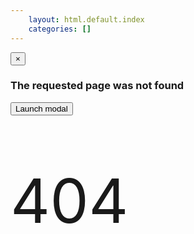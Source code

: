 ```yaml
---
    layout: html.default.index
    categories: []
---
```

<div id="modal-404" class="modal hide fade" tabindex="-1" role="dialog" aria-labelledby="myModalLabel" aria-hidden="true">
  <div class="modal-header">
    <button type="button" class="close" data-dismiss="modal" aria-hidden="true">&times;</button>
    <h3 id="myModalLabel"><i class="icon-warning-sign"></i> The requested page was not found</h3>
  </div>
  <div class="modal-body" style="font-size:7em">
    <p class="label-warning" style="position:absolute">404</p>
    <i class="text-warning icon-exclamation-sign icon-4x"></i>
  </div>
</div>
<button type="button" data-toggle="modal" data-target="#modal-404">Launch modal</button>